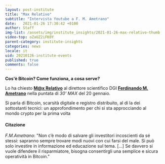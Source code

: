 ```yaml
---
layout: post-institute
title: "Max Relativo"
subtitle: "Intervista Youtube a F. M. Ametrano" 
date:   2021-01-26 17:30:42 +0100
author: Staff
img-list: /assets/img/institute_insights/2021-01-26-max-relativo-thumb.jpg
video-top: oZaUZ2iFK0Y
parent-category: institute-insights
categories: news
locale: it
uid: 20210126-institute-events
published: true
comments: false
---
```

**Cos'è Bitcoin? Come funziona, a cosa serve?**

Lo ha chiesto [**M@x Relativo**](https://youtube.com/c/MaxRelativo) al direttore scientifico DGI [**Ferdinando M. Ametrano**](https://ametrano.net/) nella puntata di _30' MAX_ del 20 gennaio.

Si parla di Bitcoin, scarsità digitale e registro distribuito, al di la dei sottostanti tecnici: un approfondimento per chi si sta approcciando al mondo crypto per la prima volta

#### Citazione

_F.M.Ametrano_: "Non c’è modo di salvare gli investitori incoscienti da sé stessi: sapranno sempre trovare modi nuovi con cui farsi del male. Si può solo investire in informazione ed educazione sul tema. [...] Se davvero si vuole difendere il risparmiatore, bisogna consentirgli una semplice e sicura operatività in Bitcoin."
